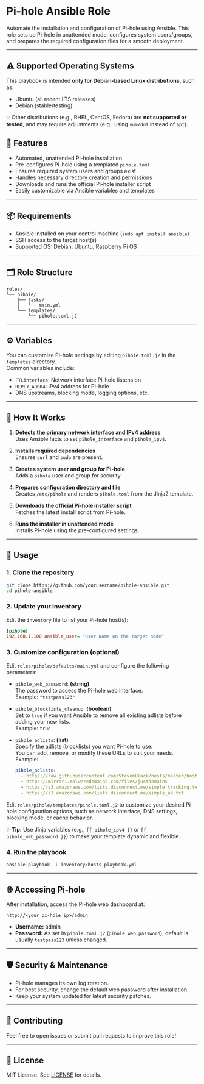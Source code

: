 # Pi-hole Ansible Role

Automate the installation and configuration of Pi-hole using Ansible. This role sets up Pi-hole in unattended mode, configures system users/groups, and prepares the required configuration files for a smooth deployment.

---
## ⚠️ Supported Operating Systems

This playbook is intended **only for Debian-based Linux distributions**, such as:

- Ubuntu (all recent LTS releases)
- Debian (stable/testing)

💡 Other distributions (e.g., RHEL, CentOS, Fedora) are **not supported or tested**, and may require adjustments (e.g., using `yum/dnf` instead of `apt`).

## 🚀 Features

- Automated, unattended Pi-hole installation
- Pre-configures Pi-hole using a templated `pihole.toml`
- Ensures required system users and groups exist
- Handles necessary directory creation and permissions
- Downloads and runs the official Pi-hole installer script
- Easily customizable via Ansible variables and templates

---

## 📦 Requirements

- Ansible installed on your control machine (`sudo apt install ansible`)
- SSH access to the target host(s)
- Supported OS: Debian, Ubuntu, Raspberry Pi OS

---

## 🗂️ Role Structure

```
roles/
└── pihole/
    ├── tasks/
    │   └── main.yml
    └── templates/
        └── pihole.toml.j2
```

---

## ⚙️ Variables

You can customize Pi-hole settings by editing `pihole.toml.j2` in the `templates` directory.  
Common variables include:

- `FTLinterface`: Network interface Pi-hole listens on
- `REPLY_ADDR4`: IPv4 address for Pi-hole
- DNS upstreams, blocking mode, logging options, etc.

---

## 📝 How It Works

1. **Detects the primary network interface and IPv4 address**  
   Uses Ansible facts to set `pihole_interface` and `pihole_ipv4`.

2. **Installs required dependencies**  
   Ensures `curl` and `sudo` are present.

3. **Creates system user and group for Pi-hole**  
   Adds a `pihole` user and group for security.

4. **Prepares configuration directory and file**  
   Creates `/etc/pihole` and renders `pihole.toml` from the Jinja2 template.

5. **Downloads the official Pi-hole installer script**  
   Fetches the latest install script from Pi-hole.

6. **Runs the installer in unattended mode**  
   Installs Pi-hole using the pre-configured settings.

---

## 🔧 Usage

### 1. Clone the repository

```bash
git clone https://github.com/yourusername/pihole-ansible.git
cd pihole-ansible
```

### 2. Update your inventory

Edit the `inventory` file to list your Pi-hole host(s):

```ini
[pihole]
192.168.1.100 ansible_user= "User Name on the target node"
```

### 3. Customize configuration (optional)

Edit `roles/pihole/defaults/main.yml` and configure the following parameters:

- `pihole_web_password`: **(string)**  
  The password to access the Pi-hole web interface.  
  Example: `"testpass123"`

- `pihole_blocklists_cleanup`: **(boolean)**  
  Set to `true` if you want Ansible to remove all existing adlists before adding your new lists.  
  Example: `true`

- `pihole_adlists`: **(list)**  
  Specify the adlists (blocklists) you want Pi-hole to use.  
  You can add, remove, or modify these URLs to suit your needs.  
  Example:

  ```yaml
  pihole_adlists:
    - https://raw.githubusercontent.com/StevenBlack/hosts/master/hosts
    - https://mirror1.malwaredomains.com/files/justdomains
    - https://s3.amazonaws.com/lists.disconnect.me/simple_tracking.txt
    - https://s3.amazonaws.com/lists.disconnect.me/simple_ad.txt


Edit `roles/pihole/templates/pihole.toml.j2` to customize your desired Pi-hole configuration options, such as network interface, DNS settings, blocking mode, or cache behavior.  

💡 **Tip:** Use Jinja variables (e.g., `{{ pihole_ipv4 }}` or `{{ pihole_web_password }}`) to make your template dynamic and flexible.

### 4. Run the playbook

```bash
ansible-playbook -i inventory/hosts playbook.yml
```

---

## 🌐 Accessing Pi-hole

After installation, access the Pi-hole web dashboard at:

```
http://<your_pi-hole_ip>/admin
```

- **Username:** admin
- **Password:** As set in `pihole.toml.j2` (`pihole_web_password`), default is usually `testpass123` unless changed.

---

## 🛡️ Security & Maintenance

- Pi-hole manages its own log rotation.
- For best security, change the default web password after installation.
- Keep your system updated for latest security patches.

---

## 🤝 Contributing

Feel free to open issues or submit pull requests to improve this role!

---

## 📄 License

MIT License. See [LICENSE](LICENSE) for details.